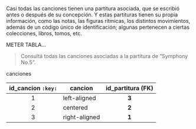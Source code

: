 Casi todas las canciones tienen una partitura asociada, que se escribió antes o después de su concepción. Y estas partituras tienen su propia información, como las notas, las figuras rítmicas, los distintos movimientos, además de un código único de identificación; algunas pertenecen a ciertas colecciones, libros, tomos, etc. 

METER TABLA...

> Consultá todas las canciones asociadas a la partitura de “Symphony No.5”.

canciones

| **id_cancion** ```:key:``` |cancion|id_partitura (FK) |
|:----------:|---------|:------:|
|1|  left-aligned |**3**|
|2|    centered   |**2**|
|3| right-aligned |**1**|

